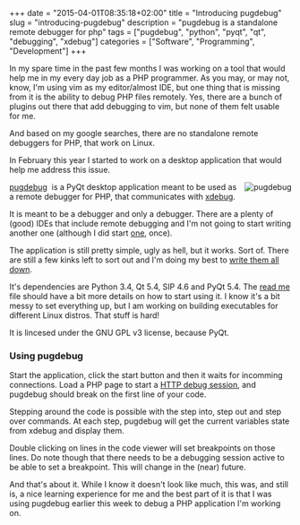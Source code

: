 +++
date = "2015-04-01T08:35:18+02:00"
title = "Introducing pugdebug"
slug = "introducing-pugdebug"
description = "pugdebug is a standalone remote debugger for php"
tags = ["pugdebug", "python", "pyqt", "qt", "debugging", "xdebug"]
categories = ["Software", "Programming", "Development"]
+++
<p>
In my spare time in the past few months I was working on a tool that would help
me in my every day job as a PHP programmer. As you may, or may not, know, I'm
using vim as my editor/almost IDE, but one thing that is missing from it is the
ability to debug PHP files remotely. Yes, there are a bunch of plugins out
there that add debugging to vim, but none of them felt usable for me.
</p>

<p>
And based on my google searches, there are no standalone remote debuggers for
PHP, that work on Linux.
</p>

<p>
In February this year I started to work on a desktop application that would help
me address this issue. <br>

</p>

<p><a href="http://robertbasic.com/static/img/posts/pugdebug.png"><img alt="pugdebug" style="cursor: default; float: right; margin: 0px 0px 10px 10px;" unselectable="on" src="http://robertbasic.com/static/img/posts/pugdebug-small.png"></a></p>

<p>
<a href="https://github.com/robertbasic/pugdebug">pugdebug</a>&nbsp; is a PyQt desktop application meant to be used as a remote debugger for PHP,
that communicates with <a href="http://xdebug.org">xdebug</a>.
</p>

<p>
It is meant to be a debugger and only a debugger. There are a plenty of (good) IDEs
that include remote debugging and I'm not going to start writing another one
(although I did start <a href="http://robertbasic.com/blog/ape-is-a-php-editor">one</a>, once).
</p>

<p>
The application is still pretty simple, ugly as hell, but it works. Sort of.
There are still a few kinks left to sort out and I'm doing my best to
<a href="https://github.com/robertbasic/pugdebug/issues">write them all down</a>.
</p>

<p>
It's dependencies are Python 3.4, Qt 5.4, SIP 4.6 and PyQt 5.4. The
<a href="https://github.com/robertbasic/pugdebug#using-it">read me</a> file
should have a bit more details on how to start using it. I know it's a bit messy
to set everything up, but I am working on building executables for different
Linux distros. That stuff is hard!
</p>

<p>
It is lincesed under the GNU GPL v3 license, because PyQt.
</p>

<h3>Using pugdebug</h3>

<p>
Start the application, click the start button and then it waits for incomming
connections. Load a PHP page to start a
<a href="http://xdebug.org/docs/remote#browser_session">HTTP debug session</a>,
and pugdebug should break on the first line of your code.
</p>

<p>
Stepping around the code is possible with the step into, step out and step over
commands. At each step, pugdebug will get the current variables state from xdebug
and display them.
</p>

<p>
Double clicking on lines in the code viewer will set breakpoints on those lines.
Do note though that there needs to be a debugging session active to be able to
set a breakpoint. This will change in the (near) future.
</p>

<p>
And that's about it. While I know it doesn't look like much, this was, and still
is, a nice learning experience for me and the best part of it is that I was using
pugdebug earlier this week to debug a PHP application I'm working on.
</p>
